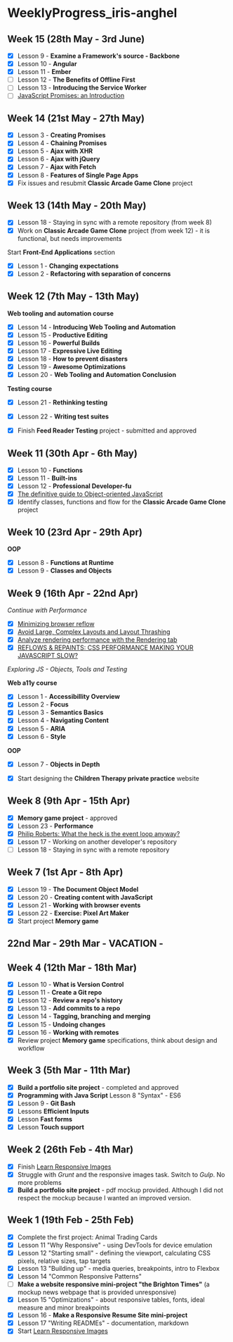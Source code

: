 # WeeklyProgress_iris-anghel

## Week 15 (28th May - 3rd June) ##

- [x] Lesson 9 - **Examine a Framework's source - Backbone**
- [x] Lesson 10 - **Angular**
- [x] Lesson 11 - **Ember**
- [ ] Lesson 12 - **The Benefits of Offline First**
- [ ] Lesson 13 - **Introducing the Service Worker**
- [ ] [JavaScript Promises: an Introduction](https://developers.google.com/web/fundamentals/primers/promises)

## Week 14 (21st May - 27th May) ##

- [x] Lesson 3 - **Creating Promises**
- [x] Lesson 4 - **Chaining Promises**
- [x] Lesson 5 - **Ajax with XHR**
- [x] Lesson 6 - **Ajax with jQuery**
- [x] Lesson 7 - **Ajax with Fetch**
- [x] Lesson 8 - **Features of Single Page Apps**
- [x] Fix issues and resubmit **Classic Arcade Game Clone** project

## Week 13 (14th May - 20th May) ##

- [x] Lesson 18 - Staying in sync with a remote repository (from week 8)
- [x] Work on **Classic Arcade Game Clone** project (from week 12) - it is functional, but needs improvements

Start **Front-End Applications** section
- [x] Lesson 1 - **Changing expectations**
- [x] Lesson 2 - **Refactoring with separation of concerns**

## Week 12 (7th May - 13th May) ##

**Web tooling and automation course**
- [x] Lesson 14 - **Introducing Web Tooling and Automation**
- [x] Lesson 15 - **Productive Editing**
- [x] Lesson 16 - **Powerful Builds**
- [x] Lesson 17 - **Expressive Live Editing**
- [x] Lesson 18 - **How to prevent disasters**
- [x] Lesson 19 - **Awesome Optimizations**
- [x] Lesson 20 - **Web Tooling and Automation Conclusion**

**Testing course**
- [x] Lesson 21 - **Rethinking testing**
- [x] Lesson 22 - **Writing test suites**

- [x] Finish **Feed Reader Testing** project - submitted and approved

## Week 11 (30th Apr - 6th May) ##

- [x] Lesson 10 - **Functions**
- [x] Lesson 11 - **Built-ins**
- [x] Lesson 12 - **Professional Developer-fu**
- [x] [The definitive guide to Object-oriented JavaScript](http://www.objectplayground.com/)
- [x] Identify classes, functions and flow for the **Classic Arcade Game Clone** project

## Week 10 (23rd Apr - 29th Apr) ##

**OOP**
- [x] Lesson 8 - **Functions at Runtime**
- [x] Lesson 9 - **Classes and Objects**

## Week 9 (16th Apr - 22nd Apr) ##

*Continue with Performance*
- [x] [Minimizing browser reflow](https://developers.google.com/speed/docs/insights/browser-reflow)
- [x] [Avoid Large, Complex Layouts and Layout Thrashing](https://developers.google.com/web/fundamentals/performance/rendering/avoid-large-complex-layouts-and-layout-thrashing)
- [x] [Analyze rendering performance with the Rendering tab](https://developers.google.com/web/tools/chrome-devtools/evaluate-performance/reference#rendering)
- [x] [REFLOWS & REPAINTS: CSS PERFORMANCE MAKING YOUR JAVASCRIPT SLOW?](http://www.stubbornella.org/content/2009/03/27/reflows-repaints-css-performance-making-your-javascript-slow/)

*Exploring JS - Objects, Tools and Testing*

**Web a11y course**

- [X] Lesson 1 - **Accessibillity Overview**
- [X] Lesson 2 - **Focus**
- [x] Lesson 3 - **Semantics Basics**
- [x] Lesson 4 - **Navigating Content**
- [x] Lesson 5 - **ARIA**
- [x] Lesson 6 - **Style**

**OOP**
- [x] Lesson 7 - **Objects in Depth**

- [x] Start designing the **Children Therapy private practice** website

## Week 8 (9th Apr - 15th Apr) ##

- [x] **Memory game project** - approved
- [x] Lesson 23 - **Performance**
- [x] [Philip Roberts: What the heck is the event loop anyway?](https://www.youtube.com/watch?v=8aGhZQkoFbQ)
- [x] Lesson 17 - Working on another developer's repository
- [ ] Lesson 18 - Staying in sync with a remote repository

## Week 7 (1st Apr - 8th Apr) ##

- [x] Lesson 19 - **The Document Object Model**
- [x] Lesson 20 - **Creating content with JavaScript**
- [x] Lesson 21 - **Working with browser events**
- [x] Lesson 22 - **Exercise: Pixel Art Maker**
- [x] Start project **Memory game**

## 22nd Mar - 29th Mar  - VACATION - ##

## Week 4 (12th Mar - 18th Mar) ##

- [x] Lesson 10 - **What is Version Control**
- [x] Lesson 11 - **Create a Git repo**
- [x] Lesson 12 - **Review a repo's history**
- [x] Lesson 13 - **Add commits to a repo**
- [x] Lesson 14 - **Tagging, branching and merging**
- [x] Lesson 15 - **Undoing changes**
- [x] Lesson 16 - **Working with remotes**
- [x] Review project **Memory game** specifications, think about design and workflow

## Week 3 (5th Mar - 11th Mar) ##

- [x] **Build a portfolio site project** - completed and approved
- [x] **Programming with Java Script** Lesson 8 "Syntax" - ES6
- [x] Lesson 9 - **Git Bash**
- [x] Lessons **Efficient Inputs**
- [x] Lesson **Fast forms**
- [x] Lesson **Touch support**

## Week 2 (26th Feb - 4th Mar) ##

- [x] Finish [Learn Responsive Images](https://www.udacity.com/course/responsive-images--ud882)
- [x] Struggle with *Grunt* and the responsive images task. Switch to *Gulp*. No more problems
- [x] **Build a portfolio site project** - pdf mockup provided. Although I did not respect the mockup because I wanted an improved version.

## Week 1 (19th Feb - 25th Feb) ##

- [x] Complete the first project: Animal Trading Cards
- [x] Lesson 11 "Why Responsive" - using DevTools for device emulation
- [x] Lesson 12 "Starting small" - defining the viewport, calculating CSS pixels, relative sizes, tap targets
- [X] Lesson 13 "Building up" - media queries, breakpoints, intro to Flexbox
- [x] Lesson 14 "Common Responsive Patterns"
- [ ] **Make a website responsive mini-project "the Brighton Times"** (a mockup news webpage that is provided unresponsive)
- [x] Lesson 15 "Optimizations" - about responsive tables, fonts, ideal measure and minor breakpoints
- [x] Lesson 16 - **Make a Responsive Resume Site mini-project**
- [x] Lesson 17 "Writing READMEs" - documentation, markdown
- [x] Start [Learn Responsive Images](https://www.udacity.com/course/responsive-images--ud882)
